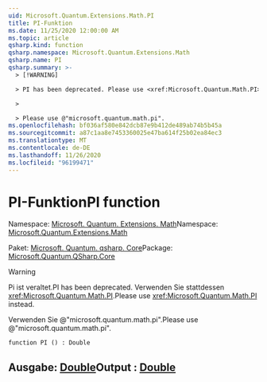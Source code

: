 ```yaml
---
uid: Microsoft.Quantum.Extensions.Math.PI
title: PI-Funktion
ms.date: 11/25/2020 12:00:00 AM
ms.topic: article
qsharp.kind: function
qsharp.namespace: Microsoft.Quantum.Extensions.Math
qsharp.name: PI
qsharp.summary: >-
  > [!WARNING]

  > PI has been deprecated. Please use <xref:Microsoft.Quantum.Math.PI> instead.

  >

  > Please use @"microsoft.quantum.math.pi".
ms.openlocfilehash: bf036af580e842dcb87e9b412de489ab74b5b45a
ms.sourcegitcommit: a87c1aa8e7453360025e47ba614f25b02ea84ec3
ms.translationtype: MT
ms.contentlocale: de-DE
ms.lasthandoff: 11/26/2020
ms.locfileid: "96199471"
---
```

# <a name="pi-function"></a><span data-ttu-id="bdd44-102">PI-Funktion</span><span class="sxs-lookup"><span data-stu-id="bdd44-102">PI function</span></span>

<span data-ttu-id="bdd44-103">Namespace: [Microsoft. Quantum. Extensions. Math](xref:Microsoft.Quantum.Extensions.Math)</span><span class="sxs-lookup"><span data-stu-id="bdd44-103">Namespace: [Microsoft.Quantum.Extensions.Math](xref:Microsoft.Quantum.Extensions.Math)</span></span>

<span data-ttu-id="bdd44-104">Paket: [Microsoft. Quantum. qsharp. Core](https://nuget.org/packages/Microsoft.Quantum.QSharp.Core)</span><span class="sxs-lookup"><span data-stu-id="bdd44-104">Package: [Microsoft.Quantum.QSharp.Core](https://nuget.org/packages/Microsoft.Quantum.QSharp.Core)</span></span>


> [!WARNING]
> <span data-ttu-id="bdd44-105">Pi ist veraltet.</span><span class="sxs-lookup"><span data-stu-id="bdd44-105">PI has been deprecated.</span></span> <span data-ttu-id="bdd44-106">Verwenden Sie stattdessen <xref:Microsoft.Quantum.Math.PI>.</span><span class="sxs-lookup"><span data-stu-id="bdd44-106">Please use <xref:Microsoft.Quantum.Math.PI> instead.</span></span>
>
> <span data-ttu-id="bdd44-107">Verwenden Sie @"microsoft.quantum.math.pi".</span><span class="sxs-lookup"><span data-stu-id="bdd44-107">Please use @"microsoft.quantum.math.pi".</span></span>



```qsharp
function PI () : Double
```


## <a name="output--double"></a><span data-ttu-id="bdd44-108">Ausgabe: [Double](xref:microsoft.quantum.lang-ref.double)</span><span class="sxs-lookup"><span data-stu-id="bdd44-108">Output : [Double](xref:microsoft.quantum.lang-ref.double)</span></span>

